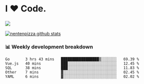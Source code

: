# I ❤️ Code.

### ![](http://img.shields.io/badge/Go-language-blue?style=for-the-badge&logo=appveyor)
[![nentenpizza github stats](https://github-readme-stats.vercel.app/api?username=nentenpizza&count_private=true)](https://github.com/anuraghazra/github-readme-stats)

### 📊 Weekly development breakdown

<!--START_SECTION:waka-->
```text
Go       3 hrs 43 mins   █████████████████▒░░░░░░░   69.39 % 
Vue.js   40 mins         ███░░░░░░░░░░░░░░░░░░░░░░   12.45 % 
SQL      38 mins         ███░░░░░░░░░░░░░░░░░░░░░░   11.83 % 
Other    7 mins          ▓░░░░░░░░░░░░░░░░░░░░░░░░   02.45 % 
YAML     6 mins          ▓░░░░░░░░░░░░░░░░░░░░░░░░   02.02 % 
```
<!--END_SECTION:waka-->

